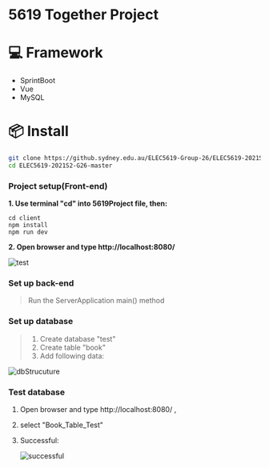 # 5619 Together Project


# 💻 Framework

- SprintBoot
- Vue
- MySQL

# 📦 Install
```bash
git clone https://github.sydney.edu.au/ELEC5619-Group-26/ELEC5619-2021S2-G26.git
cd ELEC5619-2021S2-G26-master
```
### Project setup(Front-end)

**1. Use terminal "cd" into 5619Project file, then:**
```
cd client 
npm install
npm run dev
```
**2. Open browser and type http://localhost:8080/**
  
  ![test](https://github.sydney.edu.au/ELEC5619-Group-26/ELEC5619-2021S2-G26/blob/master/README%20image/test.png)

### Set up back-end
> Run the ServerApplication main() method

### Set up database
> 1. Create database "test" 
> 2. Create table "book"
> 3. Add following data:
  
  ![dbStrucuture](https://github.sydney.edu.au/ELEC5619-Group-26/ELEC5619-2021S2-G26/blob/master/README%20image/database-structure.png)

### Test database

1. Open browser and type http://localhost:8080/ , 
2. select "Book_Table_Test"
3. Successful:
   
   ![successful](https://github.sydney.edu.au/ELEC5619-Group-26/ELEC5619-2021S2-G26/blob/master/README%20image/successful.png)

   

